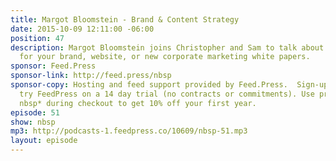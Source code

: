 ```yaml
---
title: Margot Bloomstein - Brand & Content Strategy
date: 2015-10-09 12:11:00 -06:00
position: 47
description: Margot Bloomstein joins Christopher and Sam to talk about content strategy
  for your brand, website, or new corporate marketing white papers.
sponsor: Feed.Press
sponsor-link: http://feed.press/nbsp
sponsor-copy: Hosting and feed support provided by Feed.Press.  Sign-up today and
  try FeedPress on a 14 day trial (no contracts or commitments). Use promo code *
  nbsp* during checkout to get 10% off your first year.
episode: 51
show: nbsp
mp3: http://podcasts-1.feedpress.co/10609/nbsp-51.mp3
layout: episode
---
```


